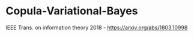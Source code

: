 # Copula-Variational-Bayes
IEEE Trans. on information theory 2018 - https://arxiv.org/abs/1803.10998
